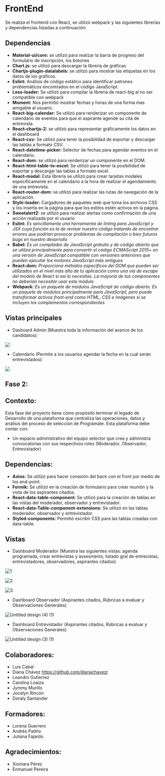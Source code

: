 # FrontEnd

Se realiza el frontend con React, se utilizó webpack y las siguientes librerías y dependencias listadas a continuación:

## Dependencias

- **Material-ui/core:** se utilizó para realizar la barra de progreso del formulario de inscripción, los botones
- **Chart.js:**  se utilizó para descargar la librería de gráficas
- **Chartjs-plugin-datalabels:**  se utilizó para mostrar las etiquetas en los datos de los gráficos.
- **Eslint:**  Análisis de código estático para identificar patrones problemáticos encontrados en el código JavaScript.
- **Less-loader:**  Se utilizó para compilar la librería de react-big al no ser compatible con webpack
- **Moment:**  Nos permitió mostrar fechas y horas de una forma mas amigable al usuario.
- **React-big-calendar:**  Se utilizó para renderizar un componente de calendario de eventos para que el aspirante agende su cita de entrevista.	
- **React-chartjs-2:**  se utilizó para representar gráficamente los datos en el dashboard
- **React-csv:**  Se utilizó para tener la posibilidad de exportar y descargar las tablas a formato CSV.
- **React-datetime-picker:**  Selector de fechas para agendar eventos en el calendario.
- **React-dom:**  se utilizó para renderizar un componente en el DOM.
- **React-html-table-to-excel:**  Se utilizó para tener la posibilidad de exportar y descargar las tablas a formato excel.
- **React-modal:**  Esta librería se utilizó para crear tarjetas modales específicamente en el calendario a la hora de realizar el agendamiento de una entrevista.
- **React-router-dom:**  se utilizó para realizar las rutas de navegación de la aplicación.
- **Style-loader:**  Cargadores de paquetes web que toma los archivos CSS y los inserta en la página para que los estilos estén activos en la página.
- **Sweetalert2:**  se utilizó para realizar alertas como confirmación de una acción realizada por el usuario
- **Eslint:** _Es sencillamente una herramienta de linting para JavaScript y JSX cuya función es la de revisar nuestro código tratando de encontrar errores que podrían provocar problemas de compilación o bien futuros bugs en nuestro desarrollo_
- **Babel:** _Es un compilador de JavaScript gratuito y de código abierto que se utiliza principalmente para convertir el código ECMAScript 2015+ en una versión de JavaScript compatible con versiones anteriores que pueden ejecutar los motores JavaScript más antiguos_
- **React-dom:** _Proporciona métodos específicos del DOM que pueden ser utilizados en el nivel más alto de tu aplicación como una vía de escape del modelo de React si así lo necesitas. La mayoría de tus componentes no deberían necesitar usar este módulo_
- **Webpack:**  _Es un paquete de módulos JavaScript de código abierto. Es un paquete de módulos principalmente para JavaScript, pero puede transformar activos front-end como HTML, CSS e imágenes si se incluyen los complementos correspondientes_





## Vistas principales


- Dasboard Admin (Muestra toda la información del avance de los candidatos):

![](https://i.ibb.co/Px18MtG/dashboard.png)

- Calendario (Permite a los usuarios agendar la fecha en la cuál serán entrevistados):



![](https://i.ibb.co/7QgNHL3/calendario.png)



## Fase 2:

## Contexto: 
 Esta fase del proyecto tiene como propósito terminar el legado de Desarrollo de una plataforma que centraliza las operaciones, datos y análisis del proceso de    selección de Prográmate. Esta plataforma debe contar con:
- Un espacio administrativo del equipo selector que crea y administra convocatorias con sus respectivos roles (Moderador, Observador, Entrevistador)

## Dependencias:
- **Axios:** Se utilizó para hacer conexión del back con el front por medio de los end-point.
- **Formik:** Se utilizó en la creación de formulario para crear reunión y la vista de los aspirantes citados.
- **React-data-table-component:**  Se utilizó para la creación de tablas en las vistas del moderador, observador y entrevistador.
- **React-data-Table-component-extensions:** Se utilizó en las tablas moderador, observador y entrevistador.
- **Styled-components:** Permitió escribir CSS para las tablas creadas con data-table.

## Vistas
- Dashboard Moderador (Muestra las siguientes vistas: agenda programada, crear entrevistas y assesments, listado gral de entrevistas, entrevistadores, observadores, aspirantes citados)


![1](https://user-images.githubusercontent.com/97619450/171725488-6a1e7ba5-3e51-4fde-afef-1039c96e8b9f.png)


![2](https://user-images.githubusercontent.com/97619450/171725503-1ba72334-17bc-454f-ba81-fdc4dcef9d73.png)


![3](https://user-images.githubusercontent.com/97619450/171725518-df170263-e0aa-4c1f-b3eb-44f8edb9ae8a.png)



- Dashboard Observador (Aspirantes citados, Rúbricas a evaluar y Observaciones Generales)


![Untitled design (4) (1)](https://user-images.githubusercontent.com/97619450/171938620-64bcde44-33e7-4a5b-bf4e-aac99a656e5d.png)


- Dashboard Entrevistador (Aspirantes citados, Rúbricas a evaluar y Observaciones Generales)

![Untitled design (3) (1)](https://user-images.githubusercontent.com/97619450/171937395-4713dcbc-be57-444a-8064-37470366677f.png)


## Colaboradores: 
- Luis Cabal
- Diana Chávez    https://github.com/dianachavezr
- Leandro Gutierrez
- Carolina Loaiza
- Jymmy Murillo
- Jocelyn Rincón
- Doraly Santander

## Formadores: 
- Lorena Guerrero
- Andrés Patiño
- Juliana Fajardo

## Agradecimientos:
- Xiomara Pérez
- Enmanuel Pereira
